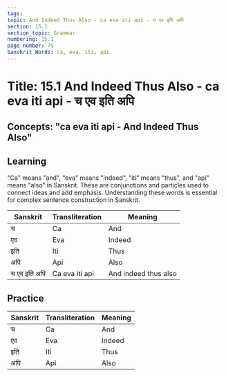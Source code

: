 ```yaml
---
tags:
topic: And Indeed Thus Also - ca eva iti api - च एव इति अपि
section: 15.1
section_topic: Grammar
numbering: 15.1
page number: 75
Sanskrit_Words: ca, eva, iti, api
---
```

# Title: 15.1 And Indeed Thus Also - ca eva iti api - च एव इति अपि
## Concepts: "ca eva iti api - And Indeed Thus Also"

## Learning
"Ca" means "and", "eva" means "indeed", "iti" means "thus", and "api" means "also" in Sanskrit. These are conjunctions and particles used to connect ideas and add emphasis. Understanding these words is essential for complex sentence construction in Sanskrit.

| Sanskrit           | Transliteration      | Meaning                          |
| ------------------ | -------------------- | -------------------------------- |
| च                  | Ca                   | And                              |
| एव                 | Eva                  | Indeed                           |
| इति                | Iti                  | Thus                             |
| अपि                | Api                  | Also                             |
| च एव इति अपि      | Ca eva iti api       | And indeed thus also            |

## Practice
| Sanskrit           | Transliteration      | Meaning                          |
| ------------------ | -------------------- | -------------------------------- |
| च                  | Ca                   | And                              |
| एव                 | Eva                  | Indeed                           |
| इति                | Iti                  | Thus                             |
| अपि                | Api                  | Also                             |
